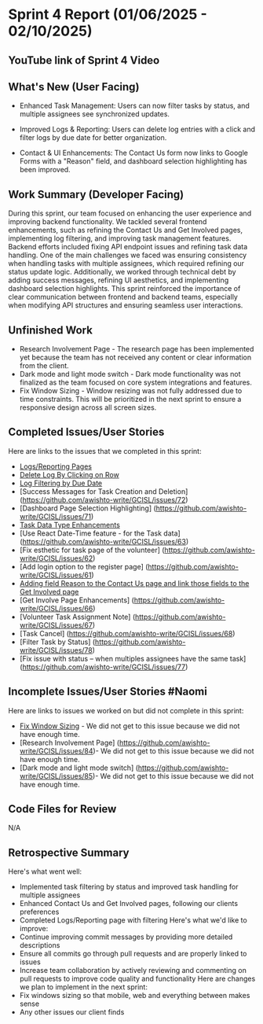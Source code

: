 # Sprint 4 Report (01/06/2025 - 02/10/2025)
## YouTube link of Sprint 4 Video 


## What's New (User Facing) 
* Enhanced Task Management: Users can now filter tasks by status, and multiple assignees see synchronized updates.


* Improved Logs & Reporting: Users can delete log entries with a click and filter logs by due date for better organization.
* Contact & UI Enhancements: The Contact Us form now links to Google Forms with a "Reason" field, and dashboard selection highlighting has been improved.
## Work Summary (Developer Facing) 
During this sprint, our team focused on enhancing the user experience and improving backend functionality. We tackled several frontend enhancements, such as refining the Contact Us and Get Involved pages, implementing log filtering, and improving task management features. Backend efforts included fixing API endpoint issues and refining task data handling. One of the main challenges we faced was ensuring consistency when handling tasks with multiple assignees, which required refining our status update logic. Additionally, we worked through technical debt by adding success messages, refining UI aesthetics, and implementing dashboard selection highlights. This sprint reinforced the importance of clear communication between frontend and backend teams, especially when modifying API structures and ensuring seamless user interactions.
## Unfinished Work  
* Research Involvement Page - The research page has been implemented yet because the team has not received any content or clear information from the client.
* Dark mode and light mode switch - Dark mode functionality  was not finalized as the team focused on core system integrations and features.
* Fix Window Sizing - Window resizing was not fully addressed due to time constraints. This will be prioritized in the next sprint to ensure a responsive design across all screen sizes.
## Completed Issues/User Stories  
Here are links to the issues that we completed in this sprint:
* [Logs/Reporting Pages](https://github.com/awishto-write/GCISL/issues/50)
* [Delete Log By Clicking on Row](https://github.com/awishto-write/GCISL/issues/74)
* [Log Filtering by Due Date](https://github.com/awishto-write/GCISL/issues/73)
* [Success Messages for Task Creation and Deletion]  (https://github.com/awishto-write/GCISL/issues/72)
* [Dashboard Page Selection Highlighting] (https://github.com/awishto-write/GCISL/issues/71)
* [Task Data Type Enhancements](https://github.com/awishto-write/GCISL/issues/70)
* [Use React Date-Time feature - for the Task data] (https://github.com/awishto-write/GCISL/issues/63)
* [Fix esthetic for task page of the volunteer] (https://github.com/awishto-write/GCISL/issues/62)
* [Add login option to the register page] (https://github.com/awishto-write/GCISL/issues/61)
* [Adding field Reason to the Contact Us page and link those fields to the Get Involved page](https://github.com/awishto-write/GCISL/issues/80)
* [Get Involve Page Enhancements] (https://github.com/awishto-write/GCISL/issues/66)
* [Volunteer Task Assignment Note] (https://github.com/awishto-write/GCISL/issues/67)
* [Task Cancel] (https://github.com/awishto-write/GCISL/issues/68)
* [Filter Task by Status] (https://github.com/awishto-write/GCISL/issues/78)
* [Fix issue with status – when multiples assignees have the same task] (https://github.com/awishto-write/GCISL/issues/77)


## Incomplete Issues/User Stories  #Naomi
Here are links to issues we worked on but did not complete in this sprint:
* [Fix Window Sizing](https://github.com/awishto-write/GCISL/issues/51) - We did not get to this issue because we did not have enough time.
* [Research Involvement Page] (https://github.com/awishto-write/GCISL/issues/84)- We did not get to this issue because we did not have enough time.
* [Dark mode and light mode switch] (https://github.com/awishto-write/GCISL/issues/85)- We did not get to this issue because we did not have enough time.
## Code Files for Review   
N/A
## Retrospective Summary 
Here's what went well: 
 * Implemented task filtering by status and improved task handling for multiple assignees
 * Enhanced Contact Us and Get Involved pages, following our clients preferences
 * Completed Logs/Reporting page with filtering
Here's what we'd like to improve: 
  * Continue improving commit messages by providing more detailed descriptions
  * Ensure all commits go through pull requests and are properly linked to issues
  * Increase team collaboration by actively reviewing and commenting on pull requests to improve code quality and functionality
Here are changes we plan to implement in the next sprint: 
  * Fix windows sizing so that mobile, web and everything between makes sense
  * Any other issues our client finds
